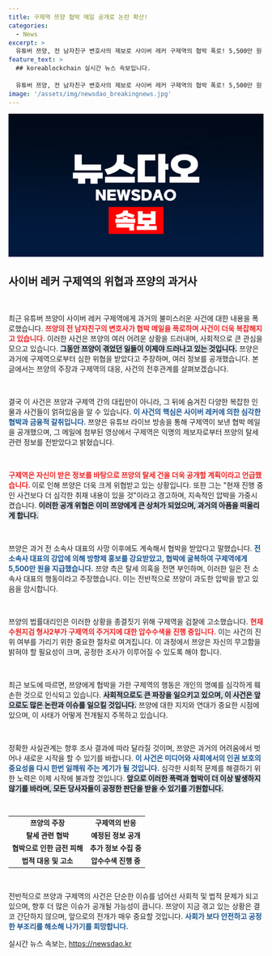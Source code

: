```yaml
---
title: 구제역 쯔양 협박 메일 공개로 논란 확산!
categories:
  - News
excerpt: >
  유튜버 쯔양, 전 남자친구 변호사의 제보로 사이버 레커 구제역의 협박 폭로! 5,500만 원 지급 후, 탈세 의혹 전면 부인. 법적 조치 진행 중, 과연 진실은? 클릭해서 모든 스토리를 확인하세요!
feature_text: >
  ## koreablockchain 실시간 뉴스 속보입니다.

  유튜버 쯔양, 전 남자친구 변호사의 제보로 사이버 레커 구제역의 협박 폭로! 5,500만 원 지급 후, 탈세 의혹 전면 부인. 법적 조치 진행 중, 과연 진실은? 클릭해서 모든 스토리를 확인하세요!
image: '/assets/img/newsdao_breakingnews.jpg'
---
```


<p><img src="/assets/img/newsdao_breakingnews.jpg" alt="koreablockchain 속보" /></p>

<h2 data-ke-size="size26">사이버 레커 구제역의 위협과 쯔양의 과거사</h2>

<p data-ke-size="size16">&nbsp;</p>

<p>최근 유튜버 쯔양이 사이버 레커 구제역에게 과거의 불미스러운 사건에 대한 내용을 폭로했습니다. <b><span style="color: #ee2323;">쯔양의 전 남자친구의 변호사가 협박 메일을 폭로하며 사건이 더욱 복잡해지고 있습니다.</span></b> 이러한 사건은 쯔양의 여러 어려운 상황을 드러내며, 사회적으로 큰 관심을 모으고 있습니다. <b><span style="background-color: #21538527;">그동안 쯔양이 겪었던 일들이 이제야 드러나고 있는 것입니다.</span></b> 쯔양은 과거에 구제역으로부터 심한 위협을 받았다고 주장하며, 여러 정보를 공개했습니다. 본 글에서는 쯔양의 주장과 구제역의 대응, 사건의 전후관계를 살펴보겠습니다. </p>

<p data-ke-size="size16">&nbsp;</p>

<p>결국 이 사건은 쯔양과 구제역 간의 대립만이 아니라, 그 뒤에 숨겨진 다양한 복잡한 인물과 사건들이 얽혀있음을 알 수 있습니다. <b><span style="color: #1a5490;">이 사건의 핵심은 사이버 레커에 의한 심각한 협박과 금융적 갈취입니다.</span></b> 쯔양은 유튜브 라이브 방송을 통해 구제역이 보낸 협박 메일을 공개했으며, 그 메일에 첨부된 영상에서 구제역은 익명의 제보자로부터 쯔양의 탈세 관련 정보를 전받았다고 밝혔습니다. </p>

<p data-ke-size="size16">&nbsp;</p>

<p><b><span style="color: #ee2323;">구제역은 자신이 받은 정보를 바탕으로 쯔양의 탈세 건을 더욱 공개할 계획이라고 언급했습니다. </span></b> 이로 인해 쯔양은 더욱 크게 위협받고 있는 상황입니다. 또한 그는 "현재 진행 중인 사건보다 더 심각한 취재 내용이 있을 것"이라고 경고하며, 지속적인 압박을 가중시켰습니다. <b><span style="background-color: #21538527;">이러한 공개 위협은 이미 쯔양에게 큰 상처가 되었으며, 과거의 아픔을 떠올리게 합니다.</span></b></p>

<p data-ke-size="size16">&nbsp;</p>

<p>쯔양은 과거 전 소속사 대표의 사망 이후에도 계속해서 협박을 받았다고 말했습니다. <b><span style="color: #1a5490;">전 소속사 대표의 강압에 의해 방향제 홍보를 강요받았고, 협박에 굴복하여 구제역에게 5,500만 원을 지급했습니다.</span></b> 쯔양 측은 탈세 의혹을 전면 부인하며, 이러한 일은 전 소속사 대표의 행동이라고 주장했습니다. 이는 전반적으로 쯔양이 과도한 압박을 받고 있음을 암시합니다. </p>

<p data-ke-size="size16">&nbsp;</p>

<p>쯔양의 법률대리인은 이러한 상황을 종결짓기 위해 구제역을 검찰에 고소했습니다. <b><span style="color: #ee2323;">현재 수원지검 형사2부가 구제역의 주거지에 대한 압수수색을 진행 중입니다.</span></b> 이는 사건의 진위 여부를 가리기 위한 중요한 절차로 여겨집니다. 이 과정에서 쯔양은 자신의 무고함을 밝혀야 할 필요성이 크며, 공정한 조사가 이루어질 수 있도록 해야 합니다. </p>

<p data-ke-size="size16">&nbsp;</p>

<p>최근 보도에 따르면, 쯔양에게 협박을 가한 구제역의 행동은 개인의 명예를 심각하게 훼손한 것으로 인식되고 있습니다. <b><span style="background-color: #21538527;">사회적으로도 큰 파장을 일으키고 있으며, 이 사건은 앞으로도 많은 논란과 이슈를 일으킬 것입니다.</span></b> 쯔양에 대한 지지와 연대가 중요한 시점에 있으며, 이 사태가 어떻게 전개될지 주목하고 있습니다. </p>

<p data-ke-size="size16">&nbsp;</p>

<p>정확한 사실관계는 향후 조사 결과에 따라 달라질 것이며, 쯔양은 과거의 어려움에서 벗어나 새로운 시작을 할 수 있기를 바랍니다. <b><span style="color: #1a5490;">이 사건은 미디어와 사회에서의 인권 보호의 중요성을 다시 한번 일깨워 주는 계기가 될 것입니다.</span></b> 심각한 사회적 문제를 해결하기 위한 노력은 이제 시작에 불과할 것입니다. <b><span style="background-color: #21538527;">앞으로 이러한 폭력과 협박이 더 이상 발생하지 않기를 바라며, 모든 당사자들이 공정한 판단을 받을 수 있기를 기원합니다.</span></b> </p>

<p data-ke-size="size16">&nbsp;</p>

<table style="width: 100%; border-collapse: collapse;">
<tr>
<td style="text-align: center; height: 17px;"><b>쯔양의 주장</b></td>
<td style="text-align: center; height: 17px;"><b>구제역의 반응</b></td>
</tr>
<tr>
<td style="text-align: center; height: 17px;"><b>탈세 관련 협박</b></td>
<td style="text-align: center; height: 17px;"><b>예정된 정보 공개</b></td>
</tr>
<tr>
<td style="text-align: center; height: 17px;"><b>협박으로 인한 금전 피해</b></td>
<td style="text-align: center; height: 17px;"><b>추가 정보 수집 중</b></td>
</tr>
<tr>
<td style="text-align: center; height: 17px;"><b>법적 대응 및 고소</b></td>
<td style="text-align: center; height: 17px;"><b>압수수색 진행 중</b></td>
</tr>
</table>

<p data-ke-size="size16">&nbsp;</p>

<p>전반적으로 쯔양과 구제역의 사건은 단순한 이슈를 넘어선 사회적 및 법적 문제가 되고 있으며, 향후 더 많은 이슈가 공개될 가능성이 큽니다. 쯔양이 지금 겪고 있는 상황은 결코 간단하지 않으며, 앞으로의 전개가 매우 중요할 것입니다. <b><span style="color: #1a5490;">사회가 보다 안전하고 공정한 부조리를 해소해 나가기를 희망합니다.</span></b></p>
실시간 뉴스 속보는, <a href="https://newsdao.kr" rel="dofollow">https://newsdao.kr</a>


